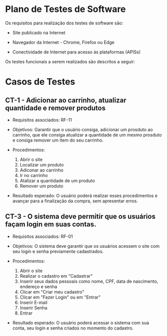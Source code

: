 # Plano de Testes de Software

Os requisitos para realização dos testes de software são:

* Site publicado na Internet

* Navegador da Internet - Chrome, Firefox ou Edge

* Conectividade de Internet para acesso às plataformas (APISs)
 
Os testes funcionais a serem realizados são descritos a seguir:

# Casos de Testes

## CT-1 - Adicionar ao carrinho, atualizar quantidade e remover produtos

* Requisitos associados: RF-11

* Objetivos: Garantir que o usuário consiga, adicionar um prosduto ao carrinho, que ele consiga atualizar a quantidade de um mesmo prosduto e consiga remover um item do seu carrinho.

* Procedimentos:

   1. Abrir o site
   2. Localizar um produto
   3. Adiconar ao carrinho
   4. Ir no carrinho
   5. Atalizar a quantidade de um produto
   6. Remover um produto

* Resultado esperado: O usuário poderá realizar esses procedimentos e avançar para a finalização da compra, sem apresentar erros.


## CT-3 - O sistema deve permitir que os usuários façam login em suas contas.	

* Requisitos associados: RF-01

* Objetivos: O sistema deve garantir que os usuários acessem o site com seu login e senha previamente cadastrados.

* Procedimentos:

   1. Abrir o site
   2. Realizar o cadastro em "Cadastrar"
   3. Inserir seus dados pessoais como nome, CPF, data de nascimento, endereço e senha 
   4. Clicar em "Criar meu cadastro"
   5. Clicar em "Fazer Login" ou em "Entrar"
   6. Inserir E-mail
   7. Inserir Senha
   8. Entrar

* Resultado esperado: O usuário poderá acessar o sistema com sua conta, seu login e senha criados no momento do cadastro.

